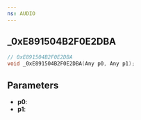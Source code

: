 ```yaml
---
ns: AUDIO
---
```

## _0xE891504B2F0E2DBA

```c
// 0xE891504B2F0E2DBA
void _0xE891504B2F0E2DBA(Any p0, Any p1);
```

## Parameters
* **p0**:
* **p1**:

